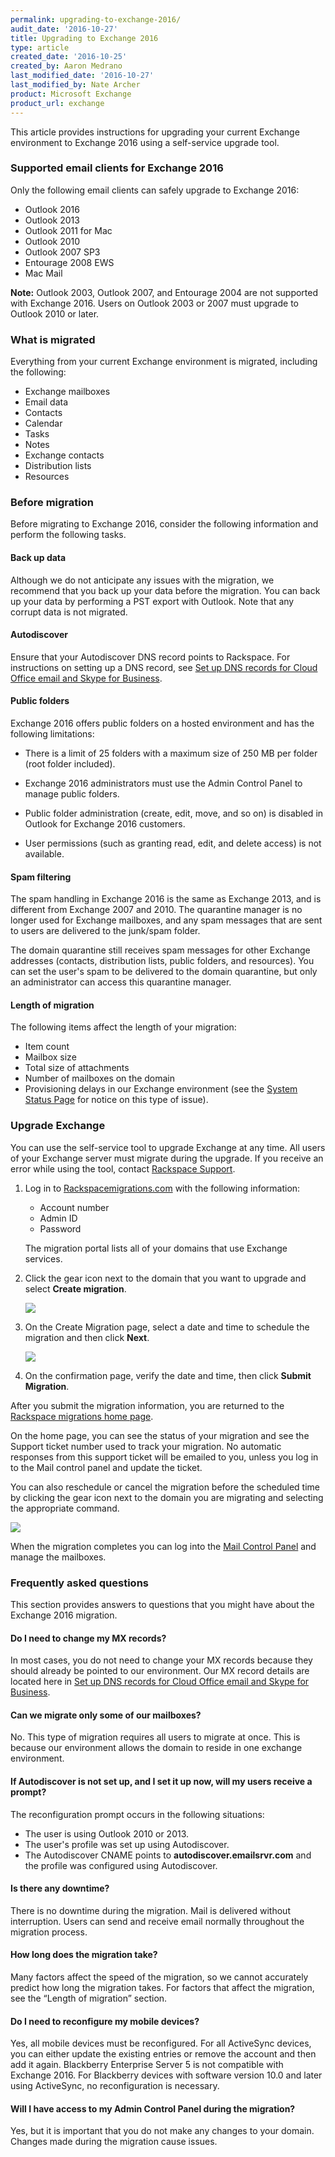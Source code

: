 ```yaml
---
permalink: upgrading-to-exchange-2016/
audit_date: '2016-10-27'
title: Upgrading to Exchange 2016
type: article
created_date: '2016-10-25'
created_by: Aaron Medrano
last_modified_date: '2016-10-27'
last_modified_by: Nate Archer
product: Microsoft Exchange
product_url: exchange
---
```


This article provides instructions for upgrading your current Exchange environment to Exchange 2016 using a self-service upgrade tool.

### Supported email clients for Exchange 2016

Only the following email clients can safely upgrade to Exchange 2016:

- Outlook 2016
- Outlook 2013
- Outlook 2011 for Mac
- Outlook 2010
- Outlook 2007 SP3
- Entourage 2008 EWS
- Mac Mail

**Note:** Outlook 2003, Outlook 2007, and Entourage 2004 are not supported with
Exchange 2016. Users on Outlook 2003 or 2007 must upgrade to Outlook 2010 or later.

### What is migrated

Everything from your current Exchange environment is migrated, including the following:

  - Exchange mailboxes
  - Email data
  - Contacts
  - Calendar
  - Tasks
  - Notes
  - Exchange contacts
  - Distribution lists
  - Resources

### Before migration

Before migrating to Exchange 2016, consider the following information and perform the following tasks.

#### Back up data

Although we do not anticipate any issues with the migration, we recommend that you back up your data before the migration. You can back up your data by performing a PST export with Outlook. Note that any corrupt data is not migrated.

#### Autodiscover

Ensure that your Autodiscover DNS record points to Rackspace. For instructions on setting up a DNS record, see [Set up DNS records for Cloud Office email and Skype for Business](/how-to/set-up-dns-records-for-cloud-office-email-and-skype-for-business/).

#### Public folders

Exchange 2016 offers public folders on a hosted environment and has the following limitations:

- There is a limit of 25 folders with a maximum size of 250 MB per folder (root folder included).

- Exchange 2016 administrators must use the Admin Control Panel to manage public folders.

- Public folder administration (create, edit, move, and so on) is disabled in Outlook for Exchange 2016 customers.

- User permissions (such as granting read, edit, and delete access) is not available.

#### Spam filtering

The spam handling in Exchange 2016 is the same as Exchange 2013, and is different from Exchange 2007 and 2010. The quarantine manager is no longer used for Exchange mailboxes, and any spam messages that are sent to users are delivered to the junk/spam folder.

The domain quarantine still receives spam messages for other Exchange addresses (contacts, distribution lists, public folders, and resources). You can set the user's spam to be delivered to the domain quarantine, but only an administrator can access this quarantine manager.

#### Length of migration

The following items affect the length of your migration:

- Item count
- Mailbox size
- Total size of attachments
- Number of mailboxes on the domain
- Provisioning delays in our Exchange environment (see the [System Status Page](http://status.apps.rackspace.com/) for notice on this type of issue).

### Upgrade Exchange

You can use the self-service tool to upgrade Exchange at any time. All users of your Exchange server must migrate during the upgrade. If you receive an error while using the tool, contact [Rackspace Support](https://www.rackspace.com/support).

1. Log in to [Rackspacemigrations.com](https://rackspacemigrations.com/Account/Login) with the following information:

   - Account number
   - Admin ID
   - Password

   The migration portal lists all of your domains that use Exchange services.

2. Click the gear icon next to the domain that you want to upgrade and select **Create migration**.

   <img src="{% asset_path exchange/upgrade-to-exchange-2016/exchange-upgrade-step-1.png %}" />

3. On the Create Migration page, select a date and time to schedule the migration and then click **Next**.

   <img src="{% asset_path exchange/upgrade-to-exchange-2016/exchange-upgrade-2.png %}" />

4. On the confirmation page, verify the date and time, then click **Submit Migration**.

After you submit the migration information, you are returned to the [Rackspace migrations home page](https://rackspacemigrations.com/).

On the home page, you can see the status of your migration and see the Support ticket number used to track your migration. No automatic responses from this support ticket will be emailed to you, unless you log in to the Mail control panel and update the ticket.

You can also reschedule or cancel the migration before the scheduled time by clicking the gear icon next to the domain you are migrating and selecting the appropriate command.

  <img src="{% asset_path exchange/upgrade-to-exchange-2016/exchange-upgrade-5.png %}" />  

When the migration completes you can log into the [Mail Control Panel](https://apps.rackspace.com/) and manage the mailboxes.


### Frequently asked questions

This section provides answers to questions that you might have about the Exchange 2016 migration.

#### Do I need to change my MX records?

In most cases, you do not need to change your MX records because they should already be pointed to our environment. Our MX record details are located here in [Set up DNS records for Cloud Office email and Skype for Business](how-to/set-up-dns-records-for-cloud-office-email-and-skype-for-business/).

#### Can we migrate only some of our mailboxes?

No. This type of migration requires all users to migrate at once. This is because our environment allows the domain to reside in one exchange environment.

#### If Autodiscover is not set up, and I set it up now, will my users receive a prompt?

The reconfiguration prompt occurs in the following situations:

  - The user is using Outlook 2010 or 2013.
  - The user's profile was set up using Autodiscover.
  - The Autodiscover CNAME points to **autodiscover.emailsrvr.com** and the profile was configured using Autodiscover.

#### Is there any downtime?

There is no downtime during the migration. Mail is delivered without interruption. Users can send and receive email normally throughout the migration process.

#### How long does the migration take?

Many factors affect the speed of the migration, so we cannot accurately predict how long the migration takes. For factors that affect the migration, see the “Length of migration” section.

#### Do I need to reconfigure my mobile devices?

Yes, all mobile devices must be reconfigured. For all ActiveSync devices, you can either update the existing entries or remove the account and then add it again. Blackberry Enterprise Server 5 is not compatible with Exchange 2016. For Blackberry devices with software version 10.0 and later using ActiveSync, no reconfiguration is necessary.

#### Will I have access to my Admin Control Panel during the migration?

Yes, but it is important that you do not make any changes to your domain. Changes made during the migration cause issues.
